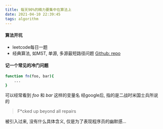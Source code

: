 ```yaml
---
title: 每天90%的精力要集中在算法上
date: 2021-04-10 22:39:45
tags: algorithm 
---
```

#### 算法开坑
- leetcode每日一题
- 经典算法, 如MST, 单源, 多源最短路径问题
[Github: repo](https://github.com/cishenn/algorithm)

#### 记一个常见的冷门问题
``` bash
function fn(foo, bar){
    ...
}
```
可以经常看到 *foo* 和 *bar* 这样的变量名
经google后, 指的是二战时米国士兵所说的
> F*cked up beyond all repairs

被引入过来, 没有什么具体含义, 仅是为了表现程序员的幽默感...